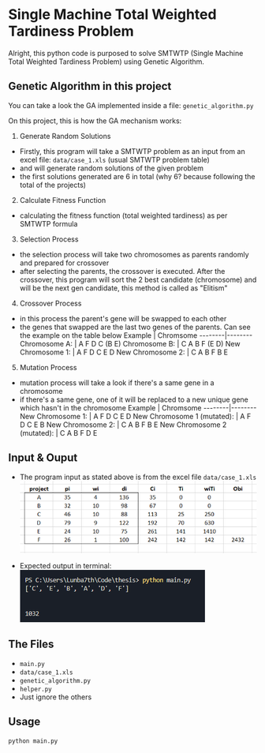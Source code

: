 
# Single Machine Total Weighted Tardiness Problem

Alright, this python code is purposed to solve SMTWTP 
(Single Machine Total Weighted Tardiness Problem) using
Genetic Algorithm.

## Genetic Algorithm in this project
You can take a look the GA implemented inside a file: `genetic_algorithm.py`

On this project, this is how the GA mechanism works:
1. Generate Random Solutions
* Firstly, this program will take a SMTWTP problem as an input from an excel file: `data/case_1.xls` (usual SMTWTP problem table)
* and will generate random solutions of the given problem
* the first solutions generated are 6 in total (why 6? because following the total of the projects)
2. Calculate Fitness Function
* calculating the fitness function (total weighted tardiness) as per SMTWTP formula
3. Selection Process
* the selection process will take two chromosomes as parents randomly and prepared for crossover
* after selecting the parents, the crossover is executed. After the crossover, this program will sort the 2 best candidate (chromosome) and will be the next gen candidate, this method is called as "Elitism"
4. Crossover Process
* in this process the parent's gene will be swapped to each other
* the genes that swapped are the last two genes of the parents. Can see the example on the table below
    Example | Chromsome
    --------|--------
    Chromosome A: | A F D C (B E)
    Chromosome B: | C A B F (E D)
    New Chromosome 1: | A F D C E D
    New Chromosome 2: | C A B F B E
 
5. Mutation Process
* mutation process will take a look if there's a same gene in a chromosome
* if there's a same gene, one of it will be replaced to a new unique gene which hasn't in the chromosome
    Example | Chromsome
    --------|--------
    New Chromosome 1: | A F D C E D
    New Chromosome 1 (mutated): | A F D C E B
    New Chromosome 2: | C A B F B E
    New Chromosome 2 (mutated): | C A B F D E



## Input & Ouput
* The program input as stated above is from the excel file `data/case_1.xls`
![picture alt](https://raw.githubusercontent.com/williamluisan/smtwtp_genetic_algorithm/master/screenshots/excel_input.png?token=GHSAT0AAAAAABVJJSZLVF746KPGB362Q5ICYU6BNYA "Input from Excel file")  

* Expected output in terminal:  
![picture alt](https://raw.githubusercontent.com/williamluisan/smtwtp_genetic_algorithm/master/screenshots/output.png?token=GHSAT0AAAAAABVJJSZKK3SFMXE7ALYNPZFQYU6BPKQ "Expected output")
## The Files
* `main.py`
* `data/case_1.xls`
* `genetic_algorithm.py`
* `helper.py`
* Just ignore the others
## Usage

```python
python main.py
```

